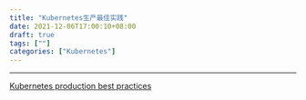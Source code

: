 ```yaml
---
title: "Kubernetes生产最佳实践"
date: 2021-12-06T17:00:10+08:00
draft: true
tags: [""]
categories: ["Kubernetes"]
---
```




---

[Kubernetes production best practices](https://learnk8s.io/production-best-practices)
